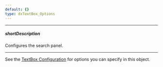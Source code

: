 ```yaml
---
default: {}
type: dxTextBox_Options
---
```

---
##### shortDescription
Configures the search panel.

---
See the [TextBox Configuration](/api-reference/10%20UI%20Widgets/dxTextBox/1%20Configuration '/Documentation/ApiReference/UI_Widgets/dxTextBox/Configuration/') for options you can specify in this object.